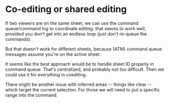 
Co-editing or shared editing
============================

If two viewers are on the same sheet, we can use the command queue/command 
log to coordinate editing. that seems to work well, provided you don't get
into an endless loop (just don't re-queue the commands).

But that doesn't work for different sheets, because (ATM) command queue 
messages assume you're on the active sheet.

It seems like the best approach would be to handle sheet ID properly in
command queue. That's centralized, and probably not too difficult. Then 
we could use it for everything in coediting.

There might be another issue with inferred areas -- things like clear -- 
which target the current selection. For those we will need to put a specific
range into the command.


